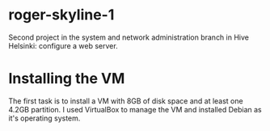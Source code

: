 # roger-skyline-1
Second project in the system and network administration branch in Hive Helsinki: configure a web server.

# Installing the VM

The first task is to install a VM with 8GB of disk space and at least one 4.2GB partition.
I used VirtualBox to manage the VM and installed Debian as it's operating system.
